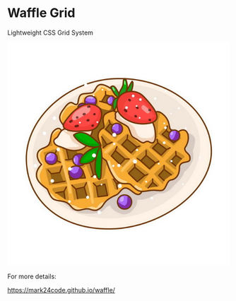 # Waffle Grid

Lightweight CSS Grid System

![waffle](./assets/waffle.jpg)


For more details:

https://mark24code.github.io/waffle/
